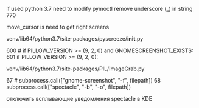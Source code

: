 if used python 3.7 need to modify pymoctl
remove underscore (_) in string 770

move_cursor is need to get right screens 


venv/lib64/python3.7/site-packages/pyscreeze/__init__.py

600    # if PILLOW_VERSION >= (9, 2, 0) and GNOMESCREENSHOT_EXISTS:
601    if PILLOW_VERSION >= (9, 2, 0):

venv/lib64/python3.7/site-packages/PIL/ImageGrab.py

67 # subprocess.call(["gnome-screenshot", "-f", filepath])
68 subprocess.call(["spectacle", "-b", "-o", filepath])

отключить всплывающие уведомления spectacle в KDE

